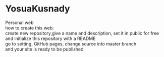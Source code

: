 # YosuaKusnady
Personal web<br>
how to create this web:<br>
create new repository,give a name and description, set it in public for free and initialize this repository with a README<br>
go to setting, GitHub pages, change source into master branch<br>
and your site is ready to be published<br>
